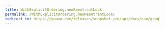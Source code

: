 ```yaml
---
title: WithExplicitOrdering.newReentrantLock
permalink: /WithExplicitOrdering.newReentrantLock/
redirect_to: https://guava.dev/releases/snapshot-jre/api/docs/com/google/common/util/concurrent/CycleDetectingLockFactory.WithExplicitOrdering.html#newReentrantLock-E-
---
```

